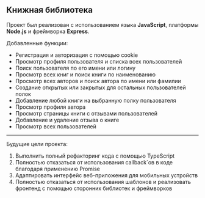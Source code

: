 ## Книжная библиотека
Проект был реализован с использованием языка **JavaScript**, платформы **Node.js** и фреймворка **Express**.

Добавленные функции:
* Регистрация и авторизация с помощью cookie
* Просмотр профиля пользователя и списка всех пользователей
* Поиск пользователя по его имени или логину
* Просмотр всех книг и поиск книги по наименованию
* Просмотр всех авторов и поиск автора по имени или фамилии
* Создание открытых или закрытых для остальных пользователей полок
* Добавление любой книги на выбранную полку пользователя
* Просмотр профиля автора
* Просмотр страницы книги с отзывами пользователей
* Добавление и удаление отзыва о книге
* Просмотр всех пользователей

--------------------------

Будущие цели проекта:
1. Выполнить полный рефакторинг кода с помощью TypeScript
2. Полностью отказаться от использования callback`ов в коде благодаря применению Promise
3. Адаптировать интерфейс веб-приложения для мобильных устройств
4. Полностью отказаться от использования шаблонов и реализовать фронтенд с помощью сторонних библиотек и фреймворков

